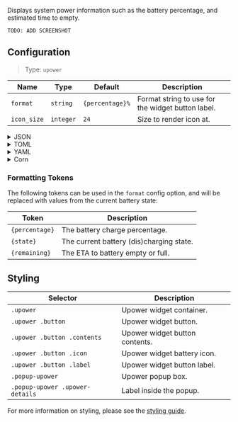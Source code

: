 Displays system power information such as the battery percentage, and estimated time to empty.

`TODO: ADD SCREENSHOT`

[//]: # (![Screenshot]&#40;https://user-images.githubusercontent.com/5057870/184540521-2278bdec-9742-46f0-9ac2-58a7b6f6ea1d.png&#41;)


## Configuration

> Type: `upower`

| Name        | Type      | Default         | Description                                       |
|-------------|-----------|-----------------|---------------------------------------------------|
| `format`    | `string`  | `{percentage}%` | Format string to use for the widget button label. |
| `icon_size` | `integer` | `24`            | Size to render icon at.                           |

<details>
<summary>JSON</summary>

```json
{
  "end": [
    {
      "type": "upower",
      "format": "{percentage}%"
    }
  ]
}

```

</details>

<details>
<summary>TOML</summary>

```toml
[[end]]
type = "upower"
format = "{percentage}%"
```

</details>

<details>
<summary>YAML</summary>

```yaml
end:
  - type: "upower"
    format: "{percentage}%"
```

</details>

<details>
<summary>Corn</summary>

```corn
{
  end = [
    {
      type = "upower"
      format = "{percentage}%"
    }
  ]
}
```

</details>

### Formatting Tokens

The following tokens can be used in the `format` config option,
and will be replaced with values from the current battery state:

| Token          | Description                              |
|----------------|------------------------------------------|
| `{percentage}` | The battery charge percentage.           |
| `{state}`      | The current battery (dis)charging state. |
| `{remaining}`  | The ETA to battery empty or full.        |

## Styling

| Selector                        | Description                    |
|---------------------------------|--------------------------------|
| `.upower`                       | Upower widget container.       |
| `.upower .button`               | Upower widget button.          |
| `.upower .button .contents`     | Upower widget button contents. |
| `.upower .button .icon`         | Upower widget battery icon.    |
| `.upower .button .label`        | Upower widget button label.    |
| `.popup-upower`                 | Upower popup box.              |
| `.popup-upower .upower-details` | Label inside the popup.        |

For more information on styling, please see the [styling guide](styling-guide).
